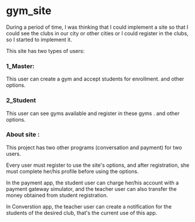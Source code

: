<h1>gym_site</h1>
<p>
  During a period of time, I was thinking that I could implement a site so that I could see the clubs in our city or other cities or I 
  could register in the clubs, so I started to implement it.
</p>

<p>
  This site has two types of users:
</p>
<h3>
  1_Master:
</h3>
<p>
This user can create a gym and accept students for enrollment. and other options.
</p>

<h3>
  2_Student
</h3>
<p>
This user can see gyms available and register in these gyms . and other options.
</p>
<h3>About site :</h3>
<p>
  This project has two other programs (conversation and payment) for two users.
</p>

<p>
Every user must register to use the site's options, and after registration, she must complete her/his profile before using the options.</p>

<p>In the payment app, the student user can charge her/his account with a payment gateway simulator, and the teacher user can also transfer the money obtained from student registration.</p>

<p>In Converstion app, the teacher user can create a notification for the students of the desired club, that's the current use of this app.</p>
